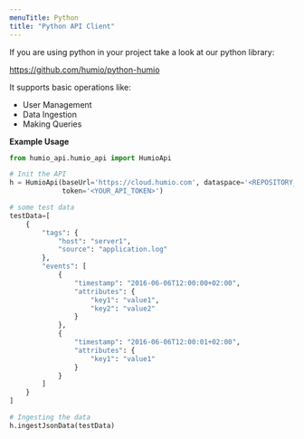 ```yaml
---
menuTitle: Python
title: "Python API Client"
---
```


If you are using python in your project take a look at our python library:

https://github.com/humio/python-humio

It supports basic operations like:

- User Management
- Data Ingestion
- Making Queries

**Example Usage**

```python
from humio_api.humio_api import HumioApi

# Init the API
h = HumioApi(baseUrl='https://cloud.humio.com', dataspace='<REPOSITORY_NAME>',
             token='<YOUR_API_TOKEN>')

# some test data
testData=[
    {
        "tags": {
            "host": "server1",
            "source": "application.log"
        },
        "events": [
            {
                "timestamp": "2016-06-06T12:00:00+02:00",
                "attributes": {
                    "key1": "value1",
                    "key2": "value2"
                }
            },
            {
                "timestamp": "2016-06-06T12:00:01+02:00",
                "attributes": {
                    "key1": "value1"
                }
            }
        ]
    }
]

# Ingesting the data
h.ingestJsonData(testData)
```
